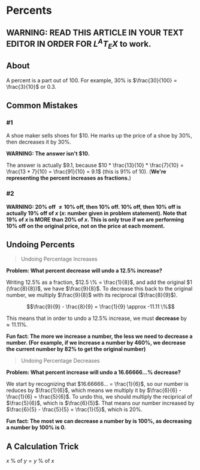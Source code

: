 # Percents

## WARNING: READ THIS ARTICLE IN YOUR TEXT EDITOR IN ORDER FOR $L^AT_EX$ to work.

## About

A percent is a part out of $100$. For example, $30 \%$ is $\frac{30}{100} = \frac{3}{10}$ or $0.3$.

## Common Mistakes

### #1

A shoe maker sells shoes for \$10. He marks up the price of a shoe by $30 \%$, then decreases it by $30 \%$.

**WARNING: The answer isn't \$10.**

The answer is actually \$9.1, because $10 * \frac{13}{10} * \frac{7}{10} = \frac{13 * 7}{10} = \frac{91}{10} = 9.1$ (this is $91 \%$ of $10$). (**We're representing the percent increases as fractions.**)

### #2

**WARNING: $20 \%$ off $\neq 10 \%$ off, then $10 \%$ off. $10 \%$ off, then $10 \%$ off is actually $19 \%$ off of $x$ ($x$: number given in problem statement). Note that $19 \%$ of $x$ is MORE than $20 \%$ of $x$. This is only true if we are performing $10 \%$ off on the original price, not on the price at each moment.**

## Undoing Percents

> Undoing Percentage Increases

**Problem: What percent decrease will undo a $12.5 \%$ increase?**

Writing $12.5 \%$ as a fraction, $12.5 \% = \frac{1}{8}$, and add the original $1 (\frac{8}{8})$, we have $\frac{9}{8}$. To decrease this back to the original number, we multiply $\frac{9}{8}$ with its reciprocal ($\frac{8}{9}$).

$$\frac{9}{9} - \frac{8}{9} = \frac{1}{9} \approx -11.11 \%$$

This means that in order to undo a $12.5 \%$ increase, we must **decrease** by $\approx 11.11 \%$.

**Fun fact: The more we increase a number, the less we need to decrease a number. (For example, if we increase a number by $460 \%$, we decrease the current number by $82 \%$ to get the original number)**

> Undoing Percentage Decreases

**Problem: What percent increase will undo a $16.66666... \%$ decrease?**

We start by recognizing that $16.66666... = \frac{1}{6}$, so our number is reduces by $\frac{1}{6}$, which means we multiply it by $\frac{6}{6} - \frac{1}{6} = \frac{5}{6}$. To undo this, we should multiply the reciprical of $\frac{5}{6}$, which is $\frac{6}{5}$. That means our number increased by $\frac{6}{5} - \frac{5}{5} = \frac{1}{5}$, which is $20 \%$.

**Fun fact: The most we can decrease a number by is $100 \%$, as decreasing a number by $100 \%$ is $0$.**

## A Calculation Trick

$x \ \% \text{ of } y = y \ \% \text{ of } x$

